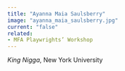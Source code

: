 ```yaml
---
title: "Ayanna Maia Saulsberry"
image: "ayanna_maia_saulsberry.jpg"
current: "false"
related:
- MFA Playwrights’ Workshop
---
```


*King Nigga*, New York University
